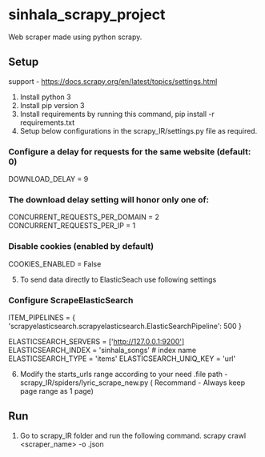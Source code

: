 # sinhala_scrapy_project
Web scraper made using python scrapy.

## Setup

support - https://docs.scrapy.org/en/latest/topics/settings.html

1. Install python 3
2. Install pip version 3
3. Install requirements by running this command,  pip install -r requirements.txt
4. Setup below configurations in the scrapy_IR/settings.py file as required.

### Configure a delay for requests for the same website (default: 0)
DOWNLOAD_DELAY = 9

### The download delay setting will honor only one of:
CONCURRENT_REQUESTS_PER_DOMAIN = 2
CONCURRENT_REQUESTS_PER_IP = 1

### Disable cookies (enabled by default)
COOKIES_ENABLED = False

5. To send data directly to ElasticSeach use following settings

### Configure ScrapeElasticSearch
ITEM_PIPELINES = {
    'scrapyelasticsearch.scrapyelasticsearch.ElasticSearchPipeline': 500
}

ELASTICSEARCH_SERVERS = ['http://127.0.0.1:9200']
ELASTICSEARCH_INDEX = 'sinhala_songs'              # index name
ELASTICSEARCH_TYPE = 'items'
ELASTICSEARCH_UNIQ_KEY = 'url'

6. Modify the starts_urls range according to your need .file path -  scrapy_IR/spiders/lyric_scrape_new.py 
  ( Recommand - Always keep page range as 1 page)

## Run

1. Go to scrapy_IR folder and run the following command.
    scrapy crawl <scraper_name> -o <filename>.json
    



